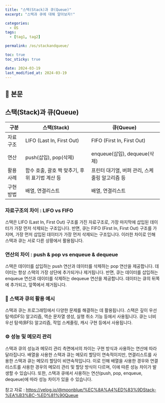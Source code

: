 ```yaml
---
title: "스택(Stack)과 큐(Queue)"
excerpt: "스택과 큐에 대해 알아보자!"

categories:
  - OS
tags:
  - [tag1, tag2]

permalink: /os/stackandqueue/

toc: true
toc_sticky: true

date: 2024-03-19
last_modified_at: 2024-03-19
---
```


## 🔎 본문

## 스택(Stack)과 큐(Queue)

|           구분     |스택(Stack)                          |큐(Queue)                         |
|----------------|-------------------------------|-----------------------------|
|자료구조|  LIFO (Last In, First Out)            |FIFO (First In, First Out)           |
|연산          |push(삽입), pop(삭제)            |enqueue(삽입), dequeue(삭제)        |
|활용 사례        |  함수 호출, 괄호 짝 맞추기, 후위 표기법 계산 등|프린터 대기열, 버퍼 관리, 스케줄링 알고리즘 등
|구현 방법        | 배열, 연결리스트      | 배열, 연결리스트

### 자료구조의 차이 : LIFO vs FIFO
스택은 LIFO (Last In, First Out) 구조를 가진 자료구조로, 가장 마지막에 삽입된 데이터가 가장 먼저 삭제되는 구조입니다. 반면, 큐는 FIFO (First In, First Out) 구조를 가지며, 가장 먼저 삽입된 데이터가 가장 먼저 삭제되는 구조입니다. 이러한 차이로 인해 스택과 큐는 서로 다른 상황에서 활용됩니다.

### 연산의 차이 : push & pop vs enqueue & dequeue
스택은 데이터를 삽입하는 push 연산과 데이터를 삭제하는 pop 연산을 제공합니다. 데이터는 항상 스택의 가장 상단에 추가되거나 제거됩니다. 반면, 큐는 데이터를 삽입하는 enqueue 연산과 데이터를 삭제하는 dequeue 연산을 제공합니다. 데이터는 큐의 뒤쪽에 추가되고, 앞쪽에서 제거됩니다.

### 🔖 스택과 큐의 활용 예시

스택과 큐는 프로그래밍에서 다양한 문제를 해결하는 데 활용됩니다. 스택은 깊이 우선 탐색(DFS) 알고리즘, 역순 문자열 생성, 실행 취소 기능 등에서 사용됩니다. 큐는 너비 우선 탐색(BFS) 알고리즘, 작업 스케줄링, 캐시 구현 등에서 사용됩니다.

### ⚙️ 성능 및 메모리 관리

스택과 큐의 성능과 메모리 관리 측면에서의 차이는 구현 방식과 사용하는 연산에 따라 달라집니다. 배열을 사용한 스택과 큐는 메모리 할당이 연속적이지만, 연결리스트를 사용한 스택과 큐는 메모리 할당이 비연속적입니다. 이로 인해 배열을 사용한 경우와 연결리스트를 사용한 경우의 메모리 관리 및 할당 방식이 다르며, 이에 따른 성능 차이가 발생할 수 있습니다. 또한, 스택과 큐에서 사용하는 연산(push, pop, enqueue, dequeue)에 따라 성능 차이가 있을 수 있습니다.

참고 자료 : https://velog.io/@moonblue/%EC%8A%A4%ED%83%9DStack-%EA%B3%BC-%ED%81%90Queue



